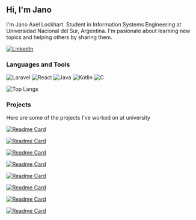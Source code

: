 ## Hi, I'm Jano ##
I'm Jano Axel Lockhart. Student in Information Systems Engineering at Universidad Nacional del Sur, Argentina.
I'm pasionate about learning new topics and helping others by sharing them.

[![LinkedIn](https://img.shields.io/badge/LinkedIn-0077B5?style=for-the-badge&logo=linkedin&logoColor=white)](https://www.linkedin.com/in/janolockhart/)

### Languages and Tools ###

![Laravel](https://img.shields.io/badge/laravel-%23FF2D20.svg?style=for-the-badge&logo=laravel&logoColor=white)
![React](https://img.shields.io/badge/react-%2320232a.svg?style=for-the-badge&logo=react&logoColor=%2361DAFB)
![Java](https://img.shields.io/badge/java-red?style=for-the-badge)
![Kotlin](https://img.shields.io/badge/kotlin-%237F52FF.svg?style=for-the-badge&logo=kotlin&logoColor=white)
![C](https://img.shields.io/badge/c-%2300599C.svg?style=for-the-badge&logo=c&logoColor=white)

![Top Langs](https://github-readme-stats.vercel.app/api/top-langs/?username=JanoALockhart&layout=compact)

### Projects ###
Here are some of the projects I've worked on at university

[![Readme Card](https://github-readme-stats.vercel.app/api/pin/?username=JanoALockhart&repo=ProyectoReactLibreria2023)](https://github.com/JanoALockhart/ProyectoReactLibreria2023)

[![Readme Card](https://github-readme-stats.vercel.app/api/pin/?username=JanoALockhart&repo=ProyectoLaravelLibreria2023)](https://github.com/JanoALockhart/ProyectoLaravelLibreria2023)

[![Readme Card](https://github-readme-stats.vercel.app/api/pin/?username=JanoALockhart&repo=ProyectoPSSObraSocial)](https://github.com/JanoALockhart/ProyectoPSSObraSocial)

[![Readme Card](https://github-readme-stats.vercel.app/api/pin/?username=elagarrigue&repo=AyDS23-Winchester3)](https://github.com/elagarrigue/AyDS23-Winchester3)

[![Readme Card](https://github-readme-stats.vercel.app/api/pin/?username=JanoALockhart&repo=PROYECTO-SO)](https://github.com/JanoALockhart/PROYECTO-SO)

[![Readme Card](https://github-readme-stats.vercel.app/api/pin/?username=JanoALockhart&repo=ProyectoODC2021)](https://github.com/JanoALockhart/ProyectoODC2021)

[![Readme Card](https://github-readme-stats.vercel.app/api/pin/?username=JanoALockhart&repo=tdp-proyecto-3)](https://github.com/JanoALockhart/tdp-proyecto-3)

[![Readme Card](https://github-readme-stats.vercel.app/api/pin/?username=JanoALockhart&repo=tdp-proyecto-2)](https://github.com/JanoALockhart/tdp-proyecto-2)






